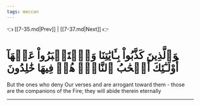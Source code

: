 ```yaml
---
tags: meccan
---
```


👈 [[7-35.md|Prev]] | [[7-37.md|Next]] 👉

# وَٱلَّذِينَ كَذَّبُواْ بِـَٔايَٰتِنَا وَٱسۡتَكۡبَرُواْ عَنۡهَآ أُوْلَـٰٓئِكَ أَصۡحَٰبُ ٱلنَّارِۖ هُمۡ فِيهَا خَٰلِدُونَ

But the ones who deny Our verses and are arrogant toward them - those are the companions of the Fire; they will abide therein eternally

---

